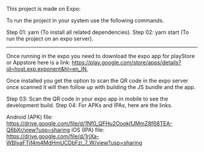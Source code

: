 This project is made on Expo:

To run the project in your system use the following commands.

Step 01: yarn (To install all related dependencies).
Step 02: yarn start (To run the project on an expo server).

---

Once running in the expo you need to download the expo app for playStore or Appstore here is a link: https://play.google.com/store/apps/details?id=host.exp.exponent&hl=en_IN,

Once installed you get the option to scan the QR code in the expo server once scanned it will then follow up with building the JS bundle and the app.

Step 03: Scan the QR code in your expo app in mobile to see the development build.
Step 04: For APKs and IPAs, here are the links.

Android (APK) file: https://drive.google.com/file/d/1Nf0_QFHu2OookjfJMmZ8f68TEA-Q6bXr/view?usp=sharing
iOS (IPA) file: https://drive.google.com/file/d/1rjXa-WBIvaFTjf4m4MdHmUCDbFzi_7_W/view?usp=sharing
